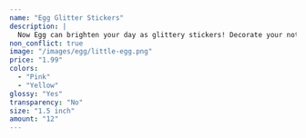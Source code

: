 ```yaml
---
name: "Egg Glitter Stickers"
description: |
  Now Egg can brighten your day as glittery stickers! Decorate your notebooks, calendars, and gifts with Egg.
non_conflict: true
image: "/images/egg/little-egg.png"
price: "1.99"
colors:
  - "Pink"
  - "Yellow"
glossy: "Yes"
transparency: "No"
size: "1.5 inch"
amount: "12"
---
```

